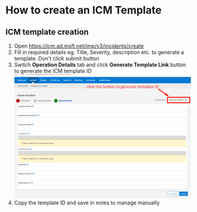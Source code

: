 # How to create an ICM Template

## **ICM template creation**

1. Open https://icm.ad.msft.net/imp/v3/incidents/create 
2. Fill in required details eg. Title, Severity, description etc. to generate a template. Don't click submit button
3. Switch **Operation Details** tab and click **Generate Template Link** button to generate the ICM template ID
![4-4-2020-15-18-23-PM.png](/.attachments/4-4-2020-15-18-23-PM-65b3f705-5556-4cbd-a1aa-d5a56e25a4b3.png)
5. Copy the template ID and save in notes to manage manually